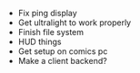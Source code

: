 - Fix ping display
- Get ultralight to work properly
- Finish file system
- HUD things
- Get setup on comics pc
- Make a client backend?

